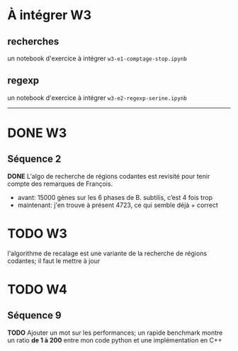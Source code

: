 # À intégrer W3

## recherches

un notebook d'exercice à intégrer `w3-e1-comptage-stop.ipynb`

## regexp

un notebook d'exercice à intégrer `w3-e2-regexp-serine.ipynb` 

***

# DONE W3

## Séquence 2

**DONE** L'algo de recherche de régions codantes est revisité pour tenir compte des remarques de François.

* avant: 15000 gènes sur les 6 phases de B. subtilis, c’est 4 fois trop
* maintenant:  j'en trouve à présent 4723, ce qui semble déjà + correct

# TODO W3

l'algorithme de recalage est une variante de la recherche de régions codantes; il faut le mettre à jour 

# TODO W4

## Séquence 9

**TODO** Ajouter un mot sur les performances; un rapide benchmark montre un ratio **de 1 à 200** entre mon code python et une implémentation en C++

